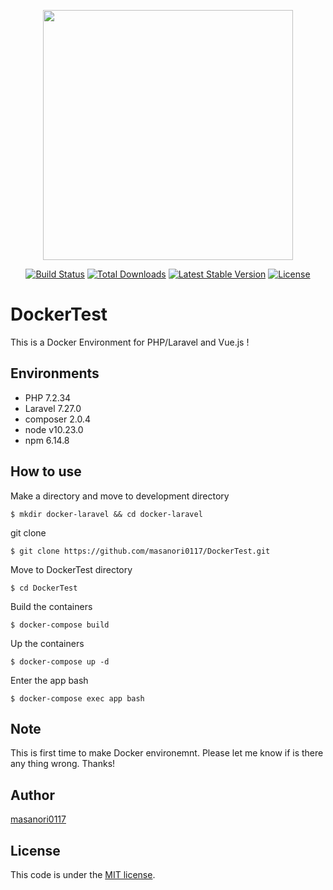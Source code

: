 <p align="center"><img src="https://res.cloudinary.com/dtfbvvkyp/image/upload/v1566331377/laravel-logolockup-cmyk-red.svg" width="400"></p>

<p align="center">
<a href="https://travis-ci.org/laravel/framework"><img src="https://travis-ci.org/laravel/framework.svg" alt="Build Status"></a>
<a href="https://packagist.org/packages/laravel/framework"><img src="https://poser.pugx.org/laravel/framework/d/total.svg" alt="Total Downloads"></a>
<a href="https://packagist.org/packages/laravel/framework"><img src="https://poser.pugx.org/laravel/framework/v/stable.svg" alt="Latest Stable Version"></a>
<a href="https://packagist.org/packages/laravel/framework"><img src="https://poser.pugx.org/laravel/framework/license.svg" alt="License"></a>
</p>

# DockerTest
This is a Docker Environment for PHP/Laravel and Vue.js !


## Environments
* PHP 7.2.34 
* Laravel 7.27.0
* composer 2.0.4
* node v10.23.0
* npm 6.14.8

## How to use

Make a directory and move to development directory
``` 
$ mkdir docker-laravel && cd docker-laravel
```

git clone
```
$ git clone https://github.com/masanori0117/DockerTest.git
```

Move to DockerTest directory
```
$ cd DockerTest
```

Build the containers
```
$ docker-compose build
```

Up the containers
```
$ docker-compose up -d
```

Enter the app bash
```
$ docker-compose exec app bash
```

## Note
This is first time to make Docker environemnt. Please let me know if is there any thing wrong. Thanks!

## Author
[masanori0117](https://github.com/masanori0117)

## License
This code is under the [MIT license](https://opensource.org/licenses/MIT).